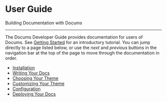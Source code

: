 # User Guide

Building Documentation with Docums

---

The Docums Developer Guide provides documentation for users of Docums. See
[Getting Started] for an introductory tutorial. You can jump directly to a
page listed below, or use the *next* and *previous* buttons in the navigation
bar at the top of the page to move through the documentation in order.

- [Installation](installation.md)
- [Writing Your Docs](writing-your-docs.md)
- [Choosing Your Theme](choosing-your-theme.md)
- [Customizing Your Theme](customizing-your-theme.md)
- [Configuration](configuration.md)
- [Deploying Your Docs](deploying-your-docs.md)

[Getting Started]: ../getting-started.md